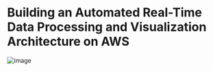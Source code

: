 # Building an Automated Real-Time Data Processing and Visualization Architecture on AWS
![image](https://github.com/user-attachments/assets/76042abc-560c-4319-8f40-5630d627b298)



